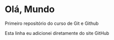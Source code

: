# Olá, Mundo
 Primeiro repositório do curso de Git e Github

Esta linha eu adicionei diretamente do site GitHub
